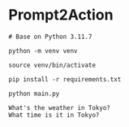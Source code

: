 Prompt2Action
=====
```
# Base on Python 3.11.7

python -m venv venv

source venv/bin/activate

pip install -r requirements.txt

python main.py

What's the weather in Tokyo?
What time is it in Tokyo?
```
<br />
